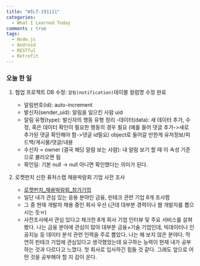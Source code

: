 ```yaml
---
title: "WILT-191111"
categories:
  - What I Learned Today
comments : true
tags:
  - Node.js
  - Android
  - RESTful
  - Retrofit
---
```


### 오늘 한 일

1. 협업 프로젝트 DB 수정: `알림(notification)`테이블 컬럼명 수정 완료
    - 알림번호(id): auto-increment
    - 발신자(sender_uid): 알림을 일으킨 사람 uid
    - 알림 유형(type): 발신자의 행동 유형 정리
    -데이터(data): 새 데이터 추가, 수정, 혹은 데이터 확인이 필요한 행동의 경우 필요 (예를 들어 댓글 추가->새로 추가된 댓글 확인해야 함->댓글 id필요) object로 들어갈 만한게 유저정보/피드백/게시물/댓글/내용
    - 수신자 = owner (결국 해당 알람 보는 사람): 내 알람 보기 할 때 이 속성 기준으로 불러오면 됨
    - 확인일: 기본 null -> null 아니면 확인했다는 의미가 된다.<br>

2. 로켓펀치 신한 퓨처스랩 채용박람회 기업 사전 조사
    - [로켓펀치_채용박람회_참가기업]
    - 일단 내가 관심 있는 응용 분야인 금융, 핀테크 관련 기업 8개 조사함
    - 그 중 현재 개발자 채용 중인 회사 우선 (근데 대부분 경력이나 웹 개발자를 뽑으시는 듯ㅠ)
    - 사전조사에서 관심 있다고 체크한 8개 회사 기업 인터뷰 및 주요 서비스를 살펴봤다. 나는 금융 분야에 관심이 많아 대부분 금융+기술 기업인데, 빅데이터나 인공지능 등 데이터 분석 관련 인력을 주로 뽑았다. 나는 해 보지 않은 분야다. 막연히 핀테크 기업에 관심있다고 생각했었는데 요구하는 능력이 현재 내가 공부하는 것과 다르다고 느꼈다. 첫 회사로 입사하긴 힘들 것 같다. 그래도 앞으로 어떤 것을 공부해야 할 지 감이 온다.<br>


    [로켓펀치_채용박람회_참가기업]: https://www.rocketpunch.com/futureslabdemoday2019?tab=recruit



    